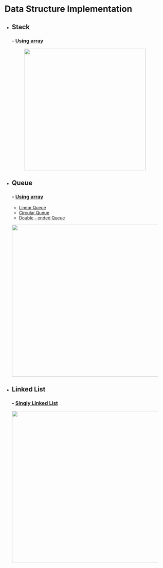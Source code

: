 # Data Structure Implementation

- ## Stack
    ### - [Using array](https://github.com/aayushsoni4/Data-Structure-Implementation/blob/main/Stack_using_array.cpp)
    <p align="center">
      <img src="https://fullyunderstood.com/wp-content/uploads/2020/02/stack.gif" width="400">
    </p>

- ## Queue
    ### - [Using array](https://github.com/aayushsoni4/Data-Structure-Implementation/blob/main/Queue_using_array.cpp)
    - [Linear Queue](https://github.com/aayushsoni4/Data-Structure-Implementation/blob/main/Queue_using_array.cpp)
    - [Circular Queue](https://github.com/aayushsoni4/Data-Structure-Implementation/blob/main/CircularQueue_using_array.cpp)
    - [Double - ended Queue](https://github.com/aayushsoni4/Data-Structure-Implementation/blob/main/Deque_using_array.cpp)
    <p align="center">
      <img src="https://images.ctfassets.net/n9ktizb80e1a/6FJgRmnaa4aPhL7vn8TGd4/9bd02c6c3d5337d42a7f933b5740006f/queue.gif" width="500">
    </p>

- ## Linked List
    ### - [Singly Linked List](https://github.com/aayushsoni4/Data-Structure-Implementation/blob/main/Singly_LinkedList.cpp)
    <p align="center">
      <img src="https://www.codesdope.com/staticroot/images/ds/link18.gif" width="500">
    </p>
